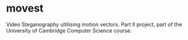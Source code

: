 # movest
Video Steganography ultilising motion vectors. Part II project, part of the University of Cambridge Computer Science course.
